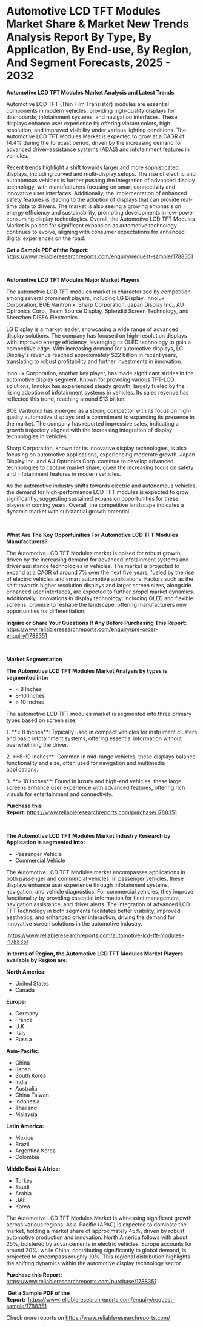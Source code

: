 <p><h1>Automotive LCD TFT Modules Market Share & Market New Trends Analysis Report By Type, By Application, By End-use, By Region, And Segment Forecasts, 2025 - 2032</h1></p><p><strong>Automotive LCD TFT Modules Market Analysis and Latest Trends</strong></p>
<p><p>Automotive LCD TFT (Thin Film Transistor) modules are essential components in modern vehicles, providing high-quality displays for dashboards, infotainment systems, and navigation interfaces. These displays enhance user experience by offering vibrant colors, high resolution, and improved visibility under various lighting conditions. The Automotive LCD TFT Modules Market is expected to grow at a CAGR of 14.4% during the forecast period, driven by the increasing demand for advanced driver-assistance systems (ADAS) and infotainment features in vehicles.</p><p>Recent trends highlight a shift towards larger and more sophisticated displays, including curved and multi-display setups. The rise of electric and autonomous vehicles is further pushing the integration of advanced display technology, with manufacturers focusing on smart connectivity and innovative user interfaces. Additionally, the implementation of enhanced safety features is leading to the adoption of displays that can provide real-time data to drivers. The market is also seeing a growing emphasis on energy efficiency and sustainability, prompting developments in low-power consuming display technologies. Overall, the Automotive LCD TFT Modules Market is poised for significant expansion as automotive technology continues to evolve, aligning with consumer expectations for enhanced digital experiences on the road.</p></p>
<p><strong>Get a Sample PDF of the Report:&nbsp;</strong> <a href="https://www.reliableresearchreports.com/enquiry/request-sample/1788351?utm_campaign=3359&utm_medium=2&utm_source=Github&utm_content=ia&utm_term=31032025&utm_id=automotive-lcd-tft-modules">https://www.reliableresearchreports.com/enquiry/request-sample/1788351</a></p>
<p>&nbsp;</p>
<p><strong>Automotive LCD TFT Modules Major Market Players</strong></p>
<p><p>The automotive LCD TFT modules market is characterized by competition among several prominent players, including LG Display, Innolux Corporation, BOE Varitronix, Sharp Corporation, Japan Display Inc., AU Optronics Corp., Team Source Display, Splendid Screen Technology, and Shenzhen DISEA Electronics. </p><p>LG Display is a market leader, showcasing a wide range of advanced display solutions. The company has focused on high-resolution displays with improved energy efficiency, leveraging its OLED technology to gain a competitive edge. With increasing demand for automotive displays, LG Display's revenue reached approximately $22 billion in recent years, translating to robust profitability and further investments in innovation.</p><p>Innolux Corporation, another key player, has made significant strides in the automotive display segment. Known for providing various TFT-LCD solutions, Innolux has experienced steady growth, largely fueled by the rising adoption of infotainment systems in vehicles. Its sales revenue has reflected this trend, reaching around $13 billion.</p><p>BOE Varitronix has emerged as a strong competitor with its focus on high-quality automotive displays and a commitment to expanding its presence in the market. The company has reported impressive sales, indicating a growth trajectory aligned with the increasing integration of display technologies in vehicles.</p><p>Sharp Corporation, known for its innovative display technologies, is also focusing on automotive applications, experiencing moderate growth. Japan Display Inc. and AU Optronics Corp. continue to develop advanced technologies to capture market share, given the increasing focus on safety and infotainment features in modern vehicles.</p><p>As the automotive industry shifts towards electric and autonomous vehicles, the demand for high-performance LCD TFT modules is expected to grow significantly, suggesting sustained expansion opportunities for these players in coming years. Overall, the competitive landscape indicates a dynamic market with substantial growth potential.</p></p>
<p>&nbsp;</p>
<p><strong>What Are The Key Opportunities For Automotive LCD TFT Modules Manufacturers?</strong></p>
<p><p>The Automotive LCD TFT Modules market is poised for robust growth, driven by the increasing demand for advanced infotainment systems and driver assistance technologies in vehicles. The market is projected to expand at a CAGR of around 7% over the next five years, fueled by the rise of electric vehicles and smart automotive applications. Factors such as the shift towards higher resolution displays and larger screen sizes, alongside enhanced user interfaces, are expected to further propel market dynamics. Additionally, innovations in display technology, including OLED and flexible screens, promise to reshape the landscape, offering manufacturers new opportunities for differentiation.</p></p>
<p><strong>Inquire or Share Your Questions If Any Before Purchasing This Report:</strong> <a href="https://www.reliableresearchreports.com/enquiry/pre-order-enquiry/1788351?utm_campaign=3359&utm_medium=2&utm_source=Github&utm_content=ia&utm_term=31032025&utm_id=automotive-lcd-tft-modules">https://www.reliableresearchreports.com/enquiry/pre-order-enquiry/1788351</a></p>
<p>&nbsp;</p>
<p><strong>Market Segmentation</strong></p>
<p><strong>The Automotive LCD TFT Modules Market Analysis by types is segmented into:</strong></p>
<p><ul><li>< 8 Inches</li><li>8-10 Inches</li><li>> 10 Inches</li></ul></p>
<p><p>The automotive LCD TFT modules market is segmented into three primary types based on screen size: </p><p>1. **< 8 Inches**: Typically used in compact vehicles for instrument clusters and basic infotainment systems, offering essential information without overwhelming the driver.</p><p>2. **8-10 Inches**: Common in mid-range vehicles, these displays balance functionality and size, often used for navigation and multimedia applications.</p><p>3. **> 10 Inches**: Found in luxury and high-end vehicles, these large screens enhance user experience with advanced features, offering rich visuals for entertainment and connectivity.</p></p>
<p><strong>Purchase this Report:&nbsp;</strong><a href="https://www.reliableresearchreports.com/purchase/1788351?utm_campaign=3359&utm_medium=2&utm_source=Github&utm_content=ia&utm_term=31032025&utm_id=automotive-lcd-tft-modules">https://www.reliableresearchreports.com/purchase/1788351</a></p>
<p>&nbsp;</p>
<p><strong>The Automotive LCD TFT Modules Market Industry Research by Application is segmented into:</strong></p>
<p><ul><li>Passenger Vehicle</li><li>Commercial Vehicle</li></ul></p>
<p><p>The Automotive LCD TFT Modules market encompasses applications in both passenger and commercial vehicles. In passenger vehicles, these displays enhance user experience through infotainment systems, navigation, and vehicle diagnostics. For commercial vehicles, they improve functionality by providing essential information for fleet management, navigation assistance, and driver alerts. The integration of advanced LCD TFT technology in both segments facilitates better visibility, improved aesthetics, and enhanced driver interaction, driving the demand for innovative screen solutions in the automotive industry.</p></p>
<p><a href="https://www.reliableresearchreports.com/automotive-lcd-tft-modules-r1788351?utm_campaign=3359&utm_medium=2&utm_source=Github&utm_content=ia&utm_term=31032025&utm_id=automotive-lcd-tft-modules">&nbsp;https://www.reliableresearchreports.com/automotive-lcd-tft-modules-r1788351</a></p>
<p><strong>In terms of Region, the Automotive LCD TFT Modules Market Players available by Region are:</strong></p>
<p>
    <p> <strong> North America: </strong>
        <ul>
            <li>United States</li>
            <li>Canada</li>
        </ul>
        </p> 
    <p> <strong> Europe: </strong>
        <ul>
            <li>Germany</li>
            <li>France</li>
            <li>U.K.</li>
            <li>Italy</li>
            <li>Russia</li>
        </ul>
        </p> 
    <p> <strong> Asia-Pacific: </strong>
        <ul>
            <li>China</li>
            <li>Japan</li>
            <li>South Korea</li>
            <li>India</li>
            <li>Australia</li>
            <li>China Taiwan</li>
            <li>Indonesia</li>
            <li>Thailand</li>
            <li>Malaysia</li>
        </ul>
        </p> 
    <p> <strong> Latin America: </strong>
        <ul>
            <li>Mexico</li>
            <li>Brazil</li>
            <li>Argentina Korea</li>
            <li>Colombia</li>
        </ul>
        </p> 
    <p> <strong> Middle East & Africa: </strong>
        <ul>
            <li>Turkey</li>
            <li>Saudi</li>
            <li>Arabia</li>
            <li>UAE</li>
            <li>Korea</li>
        </ul>
    </p>
    </p>
<p><p>The Automotive LCD TFT Modules Market is witnessing significant growth across various regions. Asia-Pacific (APAC) is expected to dominate the market, holding a market share of approximately 45%, driven by robust automotive production and innovation. North America follows with about 25%, bolstered by advancements in electric vehicles. Europe accounts for around 20%, while China, contributing significantly to global demand, is projected to encompass roughly 10%. This regional distribution highlights the shifting dynamics within the automotive display technology sector.</p></p>
<p><strong>Purchase this Report: </strong><a href="https://www.reliableresearchreports.com/purchase/1788351?utm_campaign=3359&utm_medium=2&utm_source=Github&utm_content=ia&utm_term=31032025&utm_id=automotive-lcd-tft-modules">https://www.reliableresearchreports.com/purchase/1788351</a></p>
<p>&nbsp;<strong>Get a Sample PDF of the Report:&nbsp;&nbsp;</strong><a href="https://www.reliableresearchreports.com/enquiry/request-sample/1788351?utm_campaign=3359&utm_medium=2&utm_source=Github&utm_content=ia&utm_term=31032025&utm_id=automotive-lcd-tft-modules">https://www.reliableresearchreports.com/enquiry/request-sample/1788351</a></p>
<p><strong></strong></p>
<p>Check more reports on <a href="https://www.reliableresearchreports.com/?utm_campaign=3359&utm_medium=2&utm_source=Github&utm_content=ia&utm_term=31032025&utm_id=automotive-lcd-tft-modules">https://www.reliableresearchreports.com/</a></p>